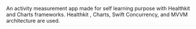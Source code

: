 An activity measurement app made for self learning purpose with Healthkit and Charts frameworks.
Healthkit , Charts, Swift Concurrency, and MVVM architecture are used.
